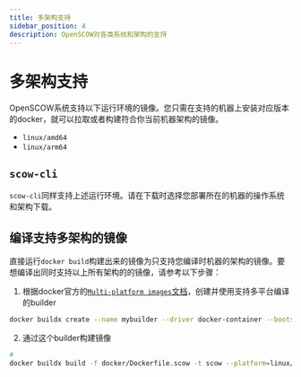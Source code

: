 ```yaml
---
title: 多架构支持
sidebar_position: 4
description: OpenSCOW对各类系统和架构的支持
---
```


# 多架构支持

OpenSCOW系统支持以下运行环境的镜像。您只需在支持的机器上安装对应版本的docker，就可以拉取或者构建符合你当前机器架构的镜像。

- `linux/amd64`
- `linux/arm64`

## `scow-cli`

`scow-cli`同样支持上述运行环境。请在下载时选择您部署所在的机器的操作系统和架构下载。

## 编译支持多架构的镜像

直接运行`docker build`构建出来的镜像为只支持您编译时机器的架构的镜像。要想编译出同时支持以上所有架构的的镜像，请参考以下步骤：

1. 根据docker官方的[`Multi-platform images`文档](https://docs.docker.com/build/building/multi-platform/)，创建并使用支持多平台编译的builder

```bash
docker buildx create --name mybuilder --driver docker-container --bootstrap --use
```

2. 通过这个builder构建镜像

```bash
# 
docker buildx build -f docker/Dockerfile.scow -t scow --platform=linux/arm64,linux/cmd64 .
```

